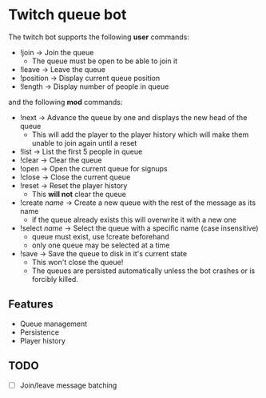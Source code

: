 Twitch queue bot
================

The twitch bot supports the following **user** commands:

- !join -> Join the queue
  - The queue must be open to be able to join it
- !leave -> Leave the queue
- !position -> Display current queue position
- !length -> Display number of people in queue

and the following **mod** commands:

- !next -> Advance the queue by one and displays the new head of the queue
  - This will add the player to the player history which will make them unable to join again until a reset
- !list -> List the first 5 people in queue
- !clear -> Clear the queue
- !open -> Open the current queue for signups
- !close -> Close the current queue
- !reset -> Reset the player history
  - This **will not** clear the queue
- !create *name* -> Create a new queue with the rest of the message as its name
  - if the queue already exists this will overwrite it with a new one
- !select *name* -> Select the queue with a specific name (case insensitive)
  - queue must exist, use !create beforehand
  - only one queue may be selected at a time
- !save -> Save the queue to disk in it's current state
  - This won't close the queue!
  - The queues are persisted automatically unless the bot crashes or is forcibly killed.

Features
---------

- Queue management
- Persistence
- Player history

TODO
-----

- [ ] Join/leave message batching
